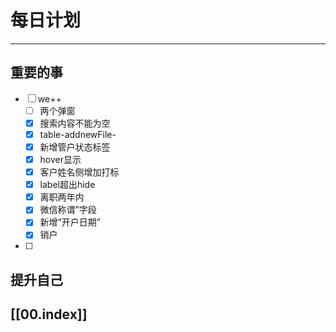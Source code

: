 
# 每日计划
---
## 重要的事

- [ ]  we++
     - [ ]   两个弹窗
     - [x] 搜索内容不能为空
     - [x] table-addnewFile-
     - [x] 新增管户状态标签
     - [x] hover显示
     - [x] 客户姓名侧增加打标
     - [x] label超出hide
     - [x] 离职两年内
     - [x] 微信称谓”字段
     - [x] 新增“开户日期”
     - [x] 销户
- [ ]  



## 提升自己

  



## [[00.index]]










